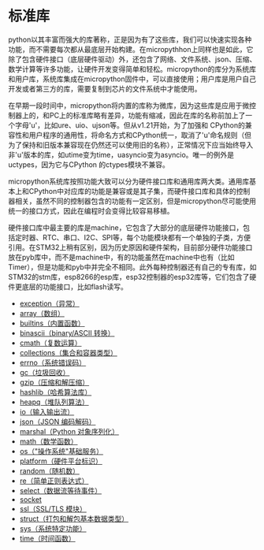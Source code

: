 # 标准库

python以其丰富而强大的库著称，正是因为有了这些库，我们可以快速实现各种功能，而不需要每次都从最底层开始构建。在micropythhon上同样也是如此，它除了包含硬件接口（底层硬件驱动）外，还包含了网络、文件系统、json、压缩、数学计算等许多功能，让硬件开发变得简单和轻松。micropython的库分为系统库和用户库，系统库集成在micropython固件中，可以直接使用；用户库是用户自己开发或者第三方的库，需要复制到芯片的文件系统中才能使用。

在早期一段时间中，micropython将内置的库称为微库，因为这些库是应用于微控制器上的，和PC上的标准库略有差异，功能有缩减，因此在库的名称前加上了一个字母'u'，比如ure、uio、ujson等。但从v1.21开始，为了加强和 CPython的兼容性和用户程序的通用性，将命名方式和CPython统一，取消了'u'命名规则（但为了保持和旧版本兼容现在仍然还可以使用旧的名称），正常情况下应当始终导入非'u'版本的库，如utime变为time，uasyncio变为asyncio。唯一的例外是uctypes，因为它与CPython
的ctypes模块不兼容。

micropython系统库按照功能大致可以分为硬件接口库和通用库两大类。通用库基本上和CPython中对应库的功能是兼容或是其子集，而硬件接口库和具体的控制器相关，虽然不同的控制器包含的功能有一定区别，但是micropython尽可能使用统一的接口方式，因此在编程时会变得比较容易移植。

硬件接口库中最主要的库是machine，它包含了大部分的底层硬件功能接口，包括定时器、RTC、串口、I2C、SPI等，每个功能模块都有一个单独的子类，方便引用。在STM32上稍有区别，因为历史原因和硬件架构，目前部分硬件功能接口放在pyb库中，而不是machine中，有的功能虽然在machine中也有（比如Timer），但是功能和pyb中并完全不相同。此外每种控制器还有自己的专有库，如STM32的stm库，esp8266的esp库，esp32控制器的esp32库等，它们包含了硬件更底层的功能接口，比如flash读写。

- [exception（异常）](exception（异常）/readme.md)
- [array（数组）](array（数组）/readme.md)
- [builtins（内置函数）](builtins（内置函数）/readme.md)
- [binascii（binary/ASCII 转换）](binascii/readme.md)
- [cmath（复数运算）](cmath（复数运算）/readme.md)
- [collections（集合和容器类型）](collections/readme.md)
- [errno（系统错误码）](errno（系统错误码）/readme.md)
- [gc（垃圾回收）](gc（垃圾回收）/readme.md)
- [gzip（压缩和解压缩）](gzip（压缩和解压缩）/readme.md)
- [hashlib（哈希算法库）](hashlib（哈希算法库）/readme.md)
- [heapq（堆队列算法）](heapq（堆队列算法）/readme.md)
- [io（输入输出流）](io（输入输出流）/readme.md)
- [json（JSON 编码解码）](json/readme.md)
- [marshal（Python 对象序列化）](marshal/readme.md)
- [math（数学函数）](math（数学函数）/readme.md)
- [os（"操作系统"基础服务）](os/readme.md)
- [platform（硬件平台标识）](platform/readme.md)
- [random（随机数）](random/readme.md)
- [re（简单正则表达式）](re/readme.md)
- [select（数据流等待事件）](select/readme.md)
- [socket](socket/readme.md)
- [ssl（SSL/TLS 模块）](ssl/readme.md)
- [struct（打包和解包基本数据类型）](struct/readme.md)
- [sys（系统特定功能）](sys/readme.md)
- [time（时间函数）](time/readme.md)